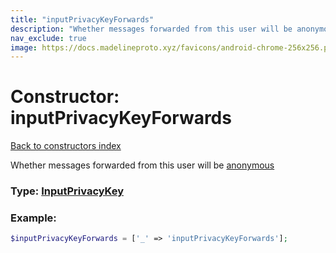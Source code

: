 ```yaml
---
title: "inputPrivacyKeyForwards"
description: "Whether messages forwarded from this user will be anonymous"
nav_exclude: true
image: https://docs.madelineproto.xyz/favicons/android-chrome-256x256.png
---
```

# Constructor: inputPrivacyKeyForwards  
[Back to constructors index](/API_docs/constructors/index.md)



Whether messages forwarded from this user will be [anonymous](https://telegram.org/blog/unsend-privacy-emoji#anonymous-forwarding)




### Type: [InputPrivacyKey](/API_docs/types/InputPrivacyKey.md)


### Example:

```php
$inputPrivacyKeyForwards = ['_' => 'inputPrivacyKeyForwards'];
```  
